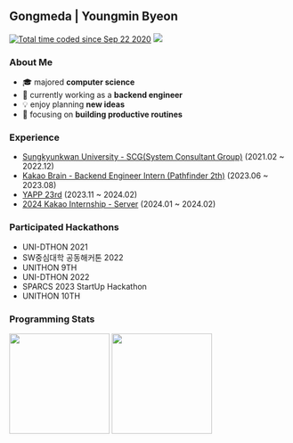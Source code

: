 <h2>Gongmeda | Youngmin Byeon</h2>

<div>
   <a href="https://wakatime.com/@95e11c6f-fdc0-4a8a-a55d-d3690dce53a3"><img src="https://wakatime.com/badge/user/95e11c6f-fdc0-4a8a-a55d-d3690dce53a3.svg" alt="Total time coded since Sep 22 2020" /></a>
   <img src="https://hits.seeyoufarm.com/api/count/incr/badge.svg?url=https%3A%2F%2Fgithub.com%2FGongmeda&count_bg=%23555555&title_bg=%23555555&icon=&icon_cozlor=%23E7E7E7&title=hits&edge_flat=false"/>
</div>

### About Me

- 🎓 majored **computer science**
- 🚀 currently working as a **backend engineer**
- 💡 enjoy planning **new ideas**
- 👀 focusing on **building productive routines**

### Experience

- [Sungkyunkwan University - SCG(System Consultant Group)](https://scg.skku.ac.kr/) (2021.02 ~ 2022.12)
- [Kakao Brain - Backend Engineer Intern (Pathfinder 2th)](https://www.kakaobrain.com/) (2023.06 ~ 2023.08)
- [YAPP 23rd](https://www.yapp.co.kr/) (2023.11 ~ 2024.02)
- [2024 Kakao Internship - Server](https://www.kakaocorp.com/page/detail/10677) (2024.01 ~ 2024.02)

### Participated Hackathons

- UNI-DTHON 2021
- SW중심대학 공동해커톤 2022
- UNITHON 9TH
- UNI-DTHON 2022
- SPARCS 2023 StartUp Hackathon
- UNITHON 10TH

### Programming Stats

<img height="180rem" src="https://github-readme-stats.vercel.app/api?username=Gongmeda&show_icons=true&bg_color=00000000&border_color=00000000"></img>
<img height="180rem" src="http://mazassumnida.wtf/api/v2/generate_badge?boj=gongmeda"></img>
